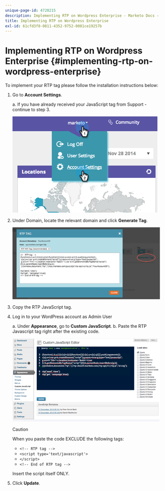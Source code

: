 ```yaml
---
unique-page-id: 4720215
description: Implementing RTP on Wordpress Enterprise - Marketo Docs - Product Documentation
title: Implementing RTP on Wordpress Enterprise
exl-id: 61cfd3f8-0811-4352-9752-0081ce19257b
---
```

# Implementing RTP on Wordpress Enterprise {#implementing-rtp-on-wordpress-enterprise}

To implement your RTP tag please follow the installation instructions below:

1. Go to **Account Settings**.

   a. If you have already received your JavaScript tag from Support - continue to step 3.

   ![](assets/image2014-11-30-15-3a19-3a21-3.png)

1. Under Domain, locate the relevant domain and click **Generate Tag**.

   ![](assets/image2014-11-30-15-3a20-3a17-3.png)

1. Copy the RTP JavaScript tag.

1. Log in to your WordPress account as Admin User

   a. Under **Appearance**, go to **Custom JavaScript**.
   b. Paste the RTP Javascript tag right after the existing code.  

      ![](assets/image2014-12-3-17-3a51-3a46.png)

   >[!CAUTION]
   >
   >When you paste the code EXCLUDE the following tags:
   >
   >* `<!-- RTP tag -->`
   >* `<script type='text/javascript'>`
   >* `</script>`
   >* `<!-- End of RTP tag -->`
   >
   >Insert the script itself ONLY.

1. Click **Update**.
